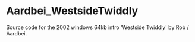 Aardbei_WestsideTwiddly
=======================

Source code for the 2002 windows 64kb intro 'Westside Twiddly' by Rob / Aardbei.
